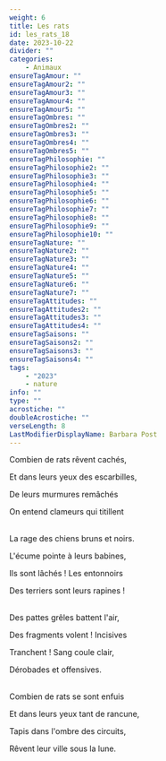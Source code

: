 ```yaml
---
weight: 6
title: Les rats
id: les_rats_18
date: 2023-10-22
divider: ""
categories:
    - Animaux
ensureTagAmour: ""
ensureTagAmour2: ""
ensureTagAmour3: ""
ensureTagAmour4: ""
ensureTagAmour5: ""
ensureTagOmbres: ""
ensureTagOmbres2: ""
ensureTagOmbres3: ""
ensureTagOmbres4: ""
ensureTagOmbres5: ""
ensureTagPhilosophie: ""
ensureTagPhilosophie2: ""
ensureTagPhilosophie3: ""
ensureTagPhilosophie4: ""
ensureTagPhilosophie5: ""
ensureTagPhilosophie6: ""
ensureTagPhilosophie7: ""
ensureTagPhilosophie8: ""
ensureTagPhilosophie9: ""
ensureTagPhilosophie10: ""
ensureTagNature: ""
ensureTagNature2: ""
ensureTagNature3: ""
ensureTagNature4: ""
ensureTagNature5: ""
ensureTagNature6: ""
ensureTagNature7: ""
ensureTagAttitudes: ""
ensureTagAttitudes2: ""
ensureTagAttitudes3: ""
ensureTagAttitudes4: ""
ensureTagSaisons: ""
ensureTagSaisons2: ""
ensureTagSaisons3: ""
ensureTagSaisons4: ""
tags:
    - "2023"
    - nature
info: ""
type: ""
acrostiche: ""
doubleAcrostiche: ""
verseLength: 8
LastModifierDisplayName: Barbara Post
---
```

Combien de rats rêvent cachés,

Et dans leurs yeux des escarbilles,

De leurs murmures remâchés

On entend clameurs qui titillent

 \
La rage des chiens bruns et noirs.

L'écume pointe à leurs babines,

Ils sont lâchés ! Les entonnoirs

Des terriers sont leurs rapines !

 \
Des pattes grêles battent l'air,

Des fragments volent ! Incisives

Tranchent ! Sang coule clair,

Dérobades et offensives.

 \
Combien de rats se sont enfuis

Et dans leurs yeux tant de rancune,

Tapis dans l'ombre des circuits,

Rêvent leur ville sous la lune.